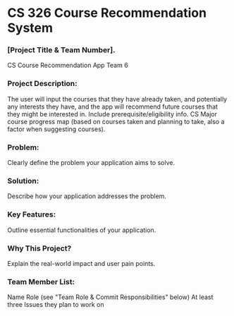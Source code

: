 # CS 326 Course Recommendation System

### [Project Title & Team Number].
CS Course Recommendation App
Team 6

### Project Description:
The user will input the courses that they have already taken, and potentially any interests they have, and the app will recommend future courses that they might be interested in.
Include prerequisite/eligibility info.
CS Major course progress map (based on courses taken and planning to take, also a factor when suggesting courses).
 
### Problem: 
Clearly define the problem your application aims to solve.


### Solution: 
Describe how your application addresses the problem.

### Key Features: 
Outline essential functionalities of your application.

### Why This Project? 
Explain the real-world impact and user pain points.

### Team Member List:
Name
Role (see "Team Role & Commit Responsibilities" below)
At least three Issues they plan to work on
